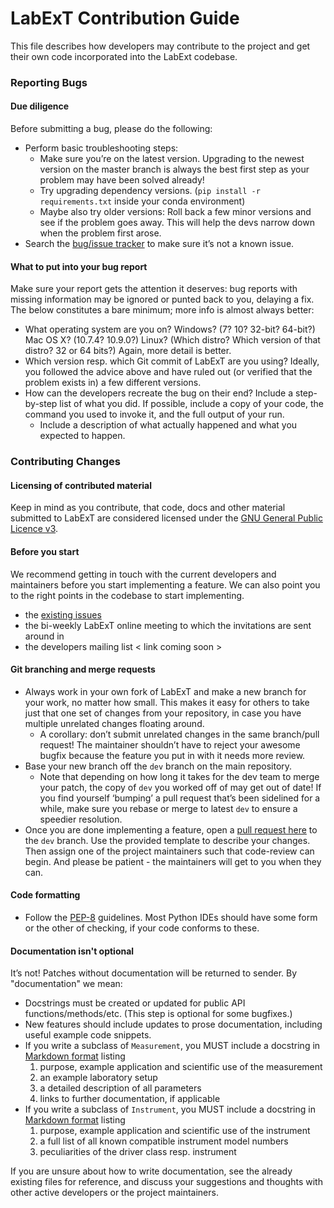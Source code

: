 # LabExT Contribution Guide
This file describes how developers may contribute to the project and get their own code incorporated into the
LabExt codebase.

### Reporting Bugs
#### Due diligence
Before submitting a bug, please do the following:

* Perform basic troubleshooting steps:
  * Make sure you’re on the latest version. Upgrading to the newest version on the master branch is always the best 
    first step as your problem may have been solved already!
  * Try upgrading dependency versions. (`pip install -r requirements.txt` inside your conda environment)
  * Maybe also try older versions: Roll back a few minor versions and see if the problem goes away. This will help the
    devs narrow down when the problem first arose.
* Search the [bug/issue tracker](https://github.com/LabExT/LabExT/issues) to make sure it’s not a known issue.

#### What to put into your bug report
Make sure your report gets the attention it deserves: bug reports with missing information may be ignored or punted back
to you, delaying a fix. The below constitutes a bare minimum; more info is almost always better:

* What operating system are you on? Windows? (7? 10? 32-bit? 64-bit?) Mac OS X? (10.7.4? 10.9.0?) Linux? (Which 
  distro? Which version of that distro? 32 or 64 bits?) Again, more detail is better.
* Which version resp. which Git commit of LabExT are you using? Ideally, you followed the advice above and have ruled
  out (or verified that the problem exists in) a few different versions.
* How can the developers recreate the bug on their end? Include a step-by-step list of what you did. If possible,
  include a copy of your code, the command you used to invoke it, and the full output of your run.
  * Include a description of what actually happened and what you expected to happen.
    
### Contributing Changes
#### Licensing of contributed material
Keep in mind as you contribute, that code, docs and other material submitted to LabExT are considered licensed under the
[GNU General Public Licence v3](https://www.gnu.org/licenses/gpl-3.0.en.html).

#### Before you start
We recommend getting in touch with the current developers and maintainers before you start implementing a feature. We 
can also point you to the right points in the codebase to start implementing.

* the [existing issues](https://github.com/LabExT/LabExT/issues)
* the bi-weekly LabExT online meeting to which the invitations are sent around in
* the developers mailing list < link coming soon >

#### Git branching and merge requests

* Always work in your own fork of LabExT and make a new branch for your work, no matter how small. This makes it easy
for others to take just that one set of changes from your repository, in case you have multiple unrelated changes
floating around.
  * A corollary: don’t submit unrelated changes in the same branch/pull request! The maintainer shouldn’t have to reject
    your awesome bugfix because the feature you put in with it needs more review.
* Base your new branch off the `dev` branch on the main repository.
  * Note that depending on how long it takes for the dev team to merge your patch, the copy of `dev` you worked off of 
    may get out of date! If you find yourself ‘bumping’ a pull request that’s been sidelined for a while, make sure you
    rebase or merge to latest `dev` to ensure a speedier resolution.
* Once you are done implementing a feature, open a
  [pull request here](https://github.com/LabExT/LabExT/pulls) to the `dev` branch. Use the provided 
  template to describe your changes. Then assign one of the project maintainers such that
  code-review can begin. And please be patient - the maintainers will get to you when they can.

#### Code formatting

* Follow the [PEP-8](https://www.python.org/dev/peps/pep-0008/) guidelines. Most Python IDEs should have some form or
  the other of checking, if your code conforms to these.
                
#### Documentation isn't optional
It’s not! Patches without documentation will be returned to sender. By "documentation" we mean:

* Docstrings must be created or updated for public API functions/methods/etc. (This step is optional for some bugfixes.)
* New features should include updates to prose documentation, including useful example code snippets.
* If you write a subclass of `Measurement`, you MUST include a docstring in 
  [Markdown format](https://www.markdownguide.org/basic-syntax) listing
    1. purpose, example application and scientific use of the measurement
    1. an example laboratory setup
    1. a detailed description of all parameters
    1. links to further documentation, if applicable
* If you write a subclass of `Instrument`, you MUST include a docstring in 
  [Markdown format](https://www.markdownguide.org/basic-syntax) listing
    1. purpose, example application and scientific use of the instrument
    1. a full list of all known compatible instrument model numbers
    1. peculiarities of the driver class resp. instrument

If you are unsure about how to write documentation, see the already existing files for reference, and
discuss your suggestions and thoughts with other active developers or the project maintainers.
